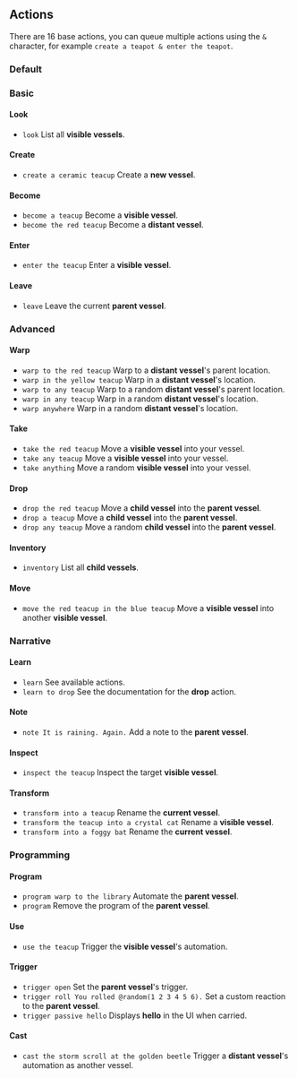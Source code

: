 ## Actions

There are 16 base actions, you can queue multiple actions using the `&` character, for example `create a teapot & enter the teapot`.

### Default

### Basic

#### Look
- `look` List all **visible vessels**.

#### Create
- `create a ceramic teacup` Create a **new vessel**.

#### Become
- `become a teacup` Become a **visible vessel**.
- `become the red teacup` Become a **distant vessel**.

#### Enter
- `enter the teacup` Enter a **visible vessel**.

#### Leave
- `leave` Leave the current **parent vessel**.

### Advanced

#### Warp
- `warp to the red teacup` Warp to a **distant vessel**'s parent location.
- `warp in the yellow teacup` Warp in a **distant vessel**'s location.
- `warp to any teacup` Warp to a random **distant vessel**'s parent location.
- `warp in any teacup` Warp in a random **distant vessel**'s location.
- `warp anywhere` Warp in a random **distant vessel**'s location.

#### Take
- `take the red teacup` Move a **visible vessel** into your vessel.
- `take any teacup` Move a **visible vessel** into your vessel.
- `take anything` Move a random **visible vessel** into your vessel.

#### Drop
- `drop the red teacup` Move a **child vessel** into the **parent vessel**.
- `drop a teacup` Move a **child vessel** into the **parent vessel**.
- `drop any teacup` Move a random **child vessel** into the **parent vessel**.

#### Inventory
- `inventory` List all **child vessels**.

#### Move
- `move the red teacup in the blue teacup` Move a **visible vessel** into another **visible vessel**.

### Narrative

#### Learn
- `learn` See available actions.
- `learn to drop` See the documentation for the **drop** action.

#### Note
- `note It is raining. Again.` Add a note to the **parent vessel**.

#### Inspect
- `inspect the teacup` Inspect the target **visible vessel**.

#### Transform
- `transform into a teacup` Rename the **current vessel**.
- `transform the teacup into a crystal cat` Rename a **visible vessel**.
- `transform into a foggy bat` Rename the **current vessel**.

### Programming

#### Program
- `program warp to the library` Automate the **parent vessel**.
- `program` Remove the program of the **parent vessel**.

#### Use
- `use the teacup` Trigger the **visible vessel**'s automation.

#### Trigger
- `trigger open` Set the **parent vessel**'s trigger.
- `trigger roll You rolled @random(1 2 3 4 5 6).` Set a custom reaction to the **parent vessel**.
- `trigger passive hello` Displays **hello** in the UI when carried.

#### Cast
- `cast the storm scroll at the golden beetle` Trigger a **distant vessel**'s automation as another vessel.

